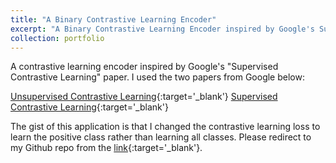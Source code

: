 ```yaml
---
title: "A Binary Contrastive Learning Encoder"
excerpt: "A Binary Contrastive Learning Encoder inspired by Google's Supervised Contrastive Learning model<br/><img src='/images/contrastive_loss.png'>"
collection: portfolio
---
```


A contrastive learning encoder inspired by Google's "Supervised Contrastive Learning" paper. I used the two papers from Google below:

[Unsupervised Contrastive Learning](http://proceedings.mlr.press/v119/chen20j/chen20j.pdf){:target='_blank'}
[Supervised Contrastive Learning](https://proceedings.neurips.cc/paper_files/paper/2020/file/d89a66c7c80a29b1bdbab0f2a1a94af8-Paper.pdf){:target='_blank'}

The gist of this application is that I changed the contrastive learning loss to learn the positive class rather than learning all classes. Please redirect to my Github repo from the [link](https://github.com/kemalozalp/binary-contrastive-learning){:target='_blank'}.